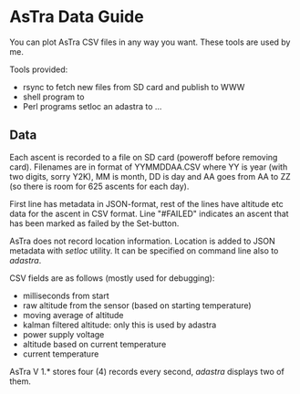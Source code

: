 AsTra Data Guide
=================

You can plot AsTra CSV files in any way you want. These tools are used
by me.


Tools provided:

- rsync to fetch new files from SD card and publish to WWW
- shell program to 
- Perl programs setloc an adastra to 
...


Data
----

Each ascent is recorded to a file on SD card (poweroff before
removing card). Filenames are in format of  YYMMDDAA.CSV
where YY is year (with two digits, sorry Y2K), MM is month, DD is day
and AA goes from AA to ZZ (so there is room for 625 ascents for each day).

First line has metadata in JSON-format, rest of the lines have
altitude etc data for the ascent in CSV format.
Line "#FAILED" indicates an ascent that has been marked as failed by the Set-button.

AsTra does not record location information. Location is added to
JSON metadata with _setloc_ utility. It can be specified on command line
also to _adastra_.

CSV fields are as follows (mostly used for debugging):

- milliseconds from start
- raw altitude from the sensor (based on starting temperature)
- moving average of altitude
- kalman filtered altitude: only this is used by adastra
- power supply voltage
- altitude based on current temperature
- current temperature

AsTra V 1.* stores four (4) records every second, _adastra_ displays two of
them.
